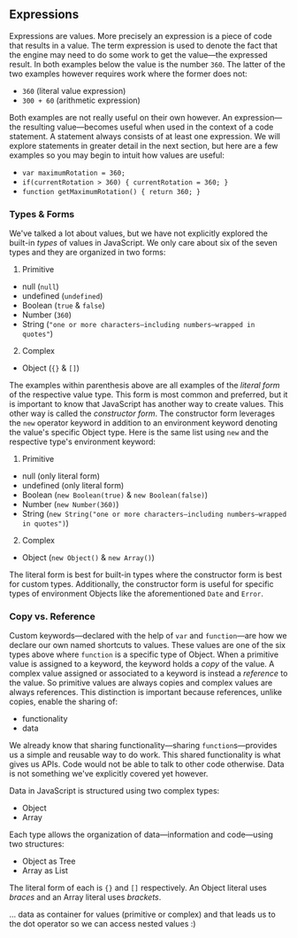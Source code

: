 ## Expressions

Expressions are values. More precisely an expression is a piece of code that results in a value. The term expression is used to denote the fact that the engine may need to do some work to get the value—the expressed result. In both examples below the value is the number `360`. The latter of the two examples however requires work where the former does not:

- `360` (literal value expression)
- `300 + 60` (arithmetic expression)

Both examples are not really useful on their own however. An expression—the resulting value—becomes useful when used in the context of a code statement. A statement always consists of at least one expression. We will explore statements in greater detail in the next section, but here are a few examples so you may begin to intuit how values are useful:

- `var maximumRotation = 360;`
- `if(currentRotation > 360) { currentRotation = 360; }`
- `function getMaximumRotation() { return 360; }`

### Types & Forms

We've talked a lot about values, but we have not explicitly explored the built-in *types* of values in JavaScript. We only care about six of the seven types and they are organized in two forms:

1. Primitive
  - null (`null`)
  - undefined (`undefined`)
  - Boolean (`true` & `false`)
  - Number (`360`)
  - String (`"one or more characters—including numbers—wrapped in quotes"`)
2. Complex
  - Object (`{}` & `[]`)

The examples within parenthesis above are all examples of the *literal form* of the respective value type. This form is most common and preferred, but it is important to know that JavaScript has another way to create values. This other way is called the *constructor form*. The constructor form leverages the `new` operator keyword in addition to an environment keyword denoting the value's specific Object type. Here is the same list using `new` and the respective type's environment keyword:

1. Primitive
  - null (only literal form)
  - undefined (only literal form)
  - Boolean (`new Boolean(true)` & `new Boolean(false)`)
  - Number (`new Number(360)`)
  - String (`new String("one or more characters—including numbers—wrapped in quotes")`)
2. Complex
  - Object (`new Object()` & `new Array()`)

The literal form is best for built-in types where the constructor form is best for custom types. Additionally, the constructor form is useful for specific types of environment Objects like the aforementioned `Date` and `Error`.

### Copy vs. Reference

Custom keywords—declared with the help of `var` and `function`—are how we declare our own named shortcuts to values. These values are one of the six types above where `function` is a specific type of Object. When a primitive value is assigned to a keyword, the keyword holds a *copy* of the value. A complex value assigned or associated to a keyword is instead a *reference* to the value. So primitive values are always copies and complex values are always references. This distinction is important because references, unlike copies, enable the sharing of:

- functionality
- data

We already know that sharing functionality—sharing `function`s—provides us a simple and reusable way to do work. This shared functionality is what gives us APIs. Code would not be able to talk to other code otherwise. Data is not something we've explicitly covered yet however.

Data in JavaScript is structured using two complex types:

- Object
- Array

Each type allows the organization of data—information and code—using two structures:

- Object as Tree
- Array as List



The literal form of each is `{}` and `[]` respectively. An Object literal uses *braces* and an Array literal uses *brackets*.

... data as container for values (primitive or complex) and that leads us to the dot operator so we can access nested values :)